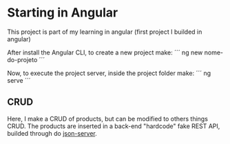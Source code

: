 # Starting in Angular

This project is part of my learning in angular (first project I builded in angular)

After install the Angular CLI, to create a new project make:
´´´
ng new nome-do-projeto
´´´

Now, to execute the project server, inside the project folder make:
´´´
ng serve
´´´

## CRUD

Here, I make a CRUD of products, but can be modified to others things CRUD. The products are inserted in a back-end "hardcode" fake REST API, builded through do [json-server](https://www.npmjs.com/package/json-server).
